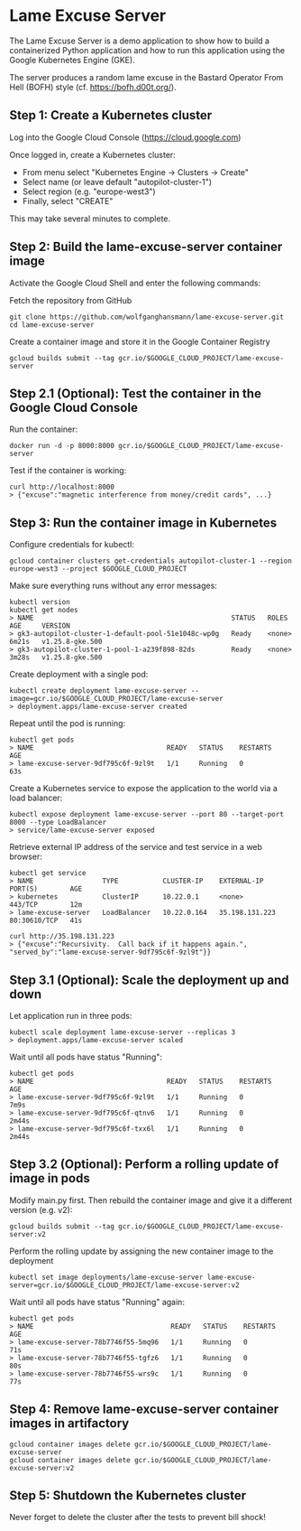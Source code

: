 # Lame Excuse Server

The Lame Excuse Server is a demo application to show how to build a containerized Python application and how to run this application using the Google Kubernetes Engine (GKE). 

The server produces a random lame excuse in the Bastard Operator From Hell (BOFH) style (cf. https://bofh.d00t.org/).

## Step 1: Create a Kubernetes cluster

Log into the Google Cloud Console (https://cloud.google.com)

Once logged in, create a Kubernetes cluster:
- From menu select "Kubernetes Engine -> Clusters -> Create"
- Select name (or leave default "autopilot-cluster-1")
- Select region (e.g. "europe-west3")
- Finally, select "CREATE"

This may take several minutes to complete.

## Step 2: Build the lame-excuse-server container image

Activate the Google Cloud Shell and enter the following commands:

Fetch the repository from GitHub
```
git clone https://github.com/wolfganghansmann/lame-excuse-server.git
cd lame-excuse-server
```

Create a container image and store it in the Google Container Registry
```
gcloud builds submit --tag gcr.io/$GOOGLE_CLOUD_PROJECT/lame-excuse-server
```

## Step 2.1 (Optional): Test the container in the Google Cloud Console

Run the container:
```
docker run -d -p 8000:8000 gcr.io/$GOOGLE_CLOUD_PROJECT/lame-excuse-server
```

Test if the container is working:
```
curl http://localhost:8000
> {"excuse":"magnetic interference from money/credit cards", ...}
```

## Step 3: Run the container image in Kubernetes

Configure credentials for kubectl:
```
gcloud container clusters get-credentials autopilot-cluster-1 --region europe-west3 --project $GOOGLE_CLOUD_PROJECT
```

Make sure everything runs without any error messages:
```
kubectl version
kubectl get nodes
> NAME                                                 STATUS   ROLES    AGE     VERSION
> gk3-autopilot-cluster-1-default-pool-51e1048c-wp0g   Ready    <none>   6m21s   v1.25.8-gke.500
> gk3-autopilot-cluster-1-pool-1-a239f898-82ds         Ready    <none>   3m28s   v1.25.8-gke.500
```

Create deployment with a single pod:
```
kubectl create deployment lame-excuse-server --image=gcr.io/$GOOGLE_CLOUD_PROJECT/lame-excuse-server
> deployment.apps/lame-excuse-server created
```

Repeat until the pod is running:

```
kubectl get pods
> NAME                                 READY   STATUS    RESTARTS   AGE
> lame-excuse-server-9df795c6f-9zl9t   1/1     Running   0          63s
```

Create a Kubernetes service to expose the application to the world via a load balancer:
```
kubectl expose deployment lame-excuse-server --port 80 --target-port 8000 --type LoadBalancer
> service/lame-excuse-server exposed
```

Retrieve external IP address of the service and test service in a web browser:
```
kubectl get service
> NAME                 TYPE           CLUSTER-IP    EXTERNAL-IP      PORT(S)        AGE
> kubernetes           ClusterIP      10.22.0.1     <none>           443/TCP        12m
> lame-excuse-server   LoadBalancer   10.22.0.164   35.198.131.223   80:30610/TCP   41s

curl http://35.198.131.223
> {"excuse":"Recursivity.  Call back if it happens again.", "served_by":"lame-excuse-server-9df795c6f-9zl9t"}}
```

## Step 3.1 (Optional): Scale the deployment up and down

Let application run in three pods:
```
kubectl scale deployment lame-excuse-server --replicas 3
> deployment.apps/lame-excuse-server scaled
```

Wait until all pods have status "Running":
```
kubectl get pods
> NAME                                 READY   STATUS    RESTARTS   AGE
> lame-excuse-server-9df795c6f-9zl9t   1/1     Running   0          7m9s
> lame-excuse-server-9df795c6f-qtnv6   1/1     Running   0          2m44s
> lame-excuse-server-9df795c6f-txx6l   1/1     Running   0          2m44s
```

## Step 3.2 (Optional): Perform a rolling update of image in pods

Modify main.py first. Then rebuild the container image and give it a different version (e.g. v2):
```
gcloud builds submit --tag gcr.io/$GOOGLE_CLOUD_PROJECT/lame-excuse-server:v2
```

Perform the rolling update by assigning the new container image to the deployment
```
kubectl set image deployments/lame-excuse-server lame-excuse-server=gcr.io/$GOOGLE_CLOUD_PROJECT/lame-excuse-server:v2
```

Wait until all pods have status "Running" again:
```
kubectl get pods
> NAME                                  READY   STATUS    RESTARTS   AGE
> lame-excuse-server-78b7746f55-5mq96   1/1     Running   0          71s
> lame-excuse-server-78b7746f55-tgfz6   1/1     Running   0          80s
> lame-excuse-server-78b7746f55-wrs9c   1/1     Running   0          77s
```

## Step 4: Remove lame-excuse-server container images in artifactory 

```
gcloud container images delete gcr.io/$GOOGLE_CLOUD_PROJECT/lame-excuse-server
gcloud container images delete gcr.io/$GOOGLE_CLOUD_PROJECT/lame-excuse-server:v2
```

## Step 5: Shutdown the Kubernetes cluster

Never forget to delete the cluster after the tests to prevent bill shock!
